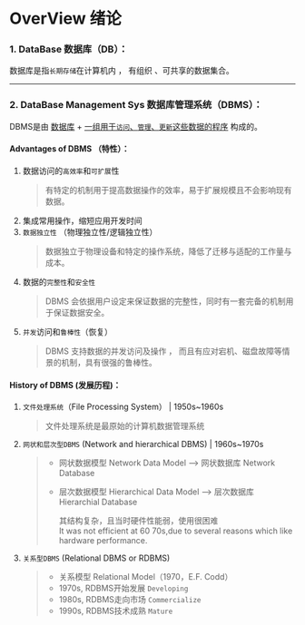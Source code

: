 # OverView 绪论
### 1. DataBase 数据库（DB）：
数据库是指``长期存储``在计算机内 ， 有组织 、可共享的数据集合。

---
### 2. DataBase Management Sys 数据库管理系统（DBMS）：
DBMS是由 <u>数据库</u> <large>+</large> <u>一组用于``访问``、``管理``、``更新``这些数据的程序</u> 构成的。
    
#### Advantages of DBMS （特性）：
1. 数据访问的``高效率``和``可扩展``性
    > 有特定的机制用于提高数据操作的效率，易于扩展规模且不会影响现有数据。
2. 集成常用操作，缩短应用开发时间
3. ``数据独立性`` （物理独立性/逻辑独立性）
    > 数据独立于物理设备和特定的操作系统，降低了迁移与适配的工作量与成本。
4. 数据的``完整性``和``安全性``
    > DBMS 会依据用户设定来保证数据的完整性，同时有一套完备的机制用于保证数据安全。
5. ``并发``访问和``鲁棒性``（恢复）
    > DBMS 支持数据的并发访问及操作 ， 而且有应对宕机、磁盘故障等情景的机制，具有很强的鲁棒性。
#### History of DBMS (发展历程)：
1. ``文件处理系统``（File Processing System） | 1950s~1960s
    > 文件处理系统是最原始的计算机数据管理系统
2. ``网状和层次型DBMS`` (Network and hierarchical DBMS) | 1960s~1970s
    > * 网状数据模型 Network Data Model --> 网状数据库 Network Database 
    > * 层次数据模型 Hierarchical Data Model --> 层次数据库 Hierarchial Database
    >  
    >   其结构复杂，且当时硬件性能弱，使用很困难 <br>
    It was not efficient at  60 70s,due to several reasons which like hardware performance. 
3. ``关系型DBMS`` (Relational DBMS or RDBMS)
    > * 关系模型 Relational Model（1970，E.F. Codd）
    > * 1970s, RDBMS开始发展 ``Developing``
    > * 1980s, RDBMS走向市场 ``Commercialize``
    > * 1990s, RDBMS技术成熟 ``Mature``
